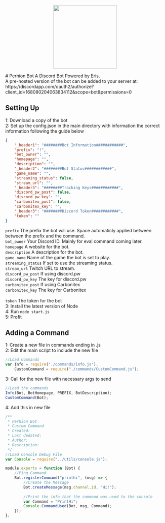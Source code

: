 <p align="center">
  <img src="https://github.com/perhion/perhionbot/blob/master/perhionbot.png?raw=true"/ height="200px" width="200px">
</p>
# Perhion Bot
A Discord Bot Powered by Eris.<br>
A pre-hosted version of the bot can be added to your server at:<br>
https://discordapp.com/oauth2/authorize?client_id=168080204063834112&scope=bot&permissions=0

## Setting Up
1: Download a copy of the bot<br>
2: Set up the config.json in the main directory with information the correct information following the guide below
```json
{
    "_header1": "########Bot Information############",
    "prefix": "!",
    "bot_owner": "",
    "homepage": "",
    "description": "",
    "_header2": "########Bot Status############",
    "game_name": "",
    "streaming_status": false,
    "stream_url": "",
    "_header3": "########Tracking Keys############",
    "discord_pw_post": false,
    "discord_pw_key": "",
    "carbonitex_post": false,
    "carbonitex_key": "",
    "_header3": "########Discord Token############",
    "token": ""
}
```
`prefix` The prefix the bot will use. Space automaticly applied between between the prefix and the command.<br>
`bot_owner` Your Discord ID. Mainly for eval command coming later.<br>
`homepage` A website for the bot.<br>
`description` A description for the bot.<br>
`game_name` Name of the game the bot is set to play.<br>
`streaming_status` If set to use the streaming status.<br>
`stream_url` Twitch URL to stream.<br>
`discord_pw_post` If using discord.pw<br>
`discord_pw_key` The key for discord.pw<br>
`carbonitex_post` If using Carbonitex<br>
`carbonitex_key` The key for Carbonitex<br><br>
`token` The token for the bot<br>
3: Install the latest version of Node<br>
4: Run `node start.js`<br>
5: Profit
## Adding a Command
1: Create a new file in commands ending in .js<br>
2: Edit the main script to include the new file
```javascript
//Load Commands
var Info = require("./commands/info.js"),
    CustomCommand = require("./commands/CustomCommand.js");
```
3: Call for the new file with necessary args to send
```javascript
//Load the commands
Info(Bot, BotHomepage, PREFIX, BotDescription);
CustomCommand(Bot);
```
4: Add this in new file
```javascript
/**
 * Perhion Bot
 * Custom Command
 * Created:
 * Last Updated:
 * Author:
 * Description:
 */
//Load Console Debug File
var Console = require("../utils/console.js");

module.exports = function (Bot) {
    //Ping Command
    Bot.registerCommand("printhi", (msg) => {
        //Create the Message
        Bot.createMessage(msg.channel.id, "Hi!");
        
        //Print the info that the command was used to the console
        var Command = "PrintHi";
        Console.CommandUsed(Bot, msg, Command);
    });
};
```
